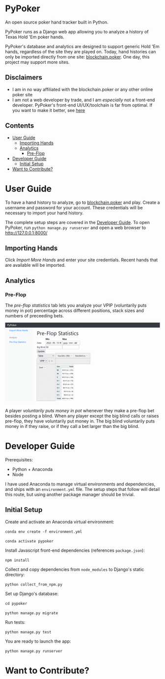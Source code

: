 # PyPoker <!-- omit in toc -->
An open source poker hand tracker built in Python.

PyPoker runs as a Django web app allowing you to analyze a history of Texas Hold 'Em poker hands.

PyPoker's database and analytics are designed to support generic Hold 'Em hands, regardless of the site they are played on. Today, hand histories can only be imported directly from one site: [blockchain.poker](https://blockchain.poker). One day, this project may support more sites.

## Disclaimers <!-- omit in toc -->
- I am in no way affiliated with the blockchain.poker or any other online poker site
- I am not a web developer by trade, and I am *especially* not a front-end developer. PyPoker's front-end UI/UX/toolchain is far from optimal. If you want to make it better, see [here](#want-to-contribute)

## Contents <!-- omit in toc -->
- [User Guide](#user-guide)
  - [Importing Hands](#importing-hands)
  - [Analytics](#analytics)
    - [Pre-Flop](#pre-flop)
- [Developer Guide](#developer-guide)
  - [Initial Setup](#initial-setup)
- [Want to Contribute?](#want-to-contribute)

# User Guide
To have a hand history to analyze, go to [blockchain.poker](https://blockchain.poker) and play. Create a username and password for your account. These credentials will be necessary to import your hand history.

The complete setup steps are covered in the [Developer Guide](#developer-guide). To open PyPoker, run `python manage.py runserver` and open a web browser to http://127.0.0.1:8000/

## Importing Hands
Click *Import More Hands* and enter your site credentials. Recent hands that are available will be imported.

## Analytics
### Pre-Flop
The *pre-flop statistics* tab lets you analyze your VPIP (voluntarily puts money in pot) percentage across different positions, stack sizes and numbers of preceeding bets.

![Screen-recorded gif](docs/preflop.gif)

A player *voluntarily puts money in pot* whenever they make a pre-flop bet besides posting a blind. When any player except the big blind calls or raises pre-flop, they have voluntarily put money in. The big blind voluntarily puts money in if they raise, or if they call a bet larger than the big blind.

# Developer Guide
Prerequisites:
- Python + Anaconda
- Node

I have used Anaconda to manage virtual environments and dependencies, and ships with an `environment.yml` file. The setup steps that follow will detail this route, but using another package manager should be trivial.

## Initial Setup

Create and activate an Anaconda virtual environment:

`conda env create -f environment.yml`

`conda activate pypoker`

Install Javascript front-end dependencies (references `package.json`):

`npm install`

Collect and copy dependencies from `node_modules` to Django's static directory:

`python collect_from_npm.py`

Set up Django's database:

`cd pypoker`

`python manage.py migrate`

Run tests:

`python manage.py test`

You are ready to launch the app:

`python manage.py runserver`

# Want to Contribute?